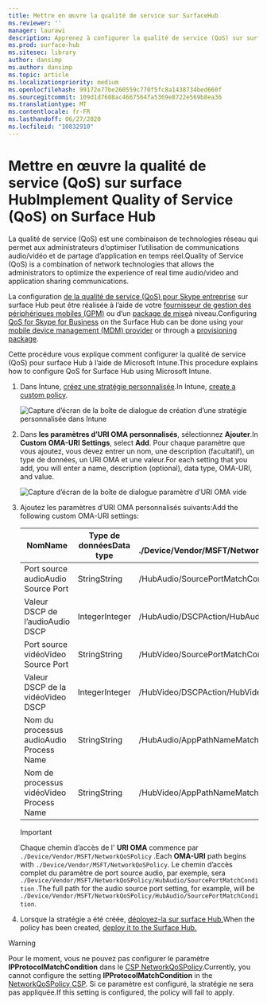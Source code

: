 ```yaml
---
title: Mettre en œuvre la qualité de service sur SurfaceHub
ms.reviewer: ''
manager: laurawi
description: Apprenez à configurer la qualité de service (QoS) sur surface Hub.
ms.prod: surface-hub
ms.sitesec: library
author: dansimp
ms.author: dansimp
ms.topic: article
ms.localizationpriority: medium
ms.openlocfilehash: 99172e77be260559c770f5fc8a1438734bed660f
ms.sourcegitcommit: 109d1d7608ac4667564fa5369e8722e569b8ea36
ms.translationtype: MT
ms.contentlocale: fr-FR
ms.lasthandoff: 06/27/2020
ms.locfileid: "10832910"
---
```

# <span data-ttu-id="fec71-103">Mettre en œuvre la qualité de service (QoS) sur surface Hub</span><span class="sxs-lookup"><span data-stu-id="fec71-103">Implement Quality of Service (QoS) on Surface Hub</span></span>

<span data-ttu-id="fec71-104">La qualité de service (QoS) est une combinaison de technologies réseau qui permet aux administrateurs d’optimiser l’utilisation de communications audio/vidéo et de partage d’application en temps réel.</span><span class="sxs-lookup"><span data-stu-id="fec71-104">Quality of Service (QoS) is a combination of network technologies that allows the administrators to optimize the experience of real time audio/video and application sharing communications.</span></span>
 
<span data-ttu-id="fec71-105">La configuration [de la qualité de service (QoS) pour Skype entreprise](https://docs.microsoft.com/windows/client-management/mdm/networkqospolicy-csp) sur surface Hub peut être réalisée à l’aide de votre [fournisseur de gestion des périphériques mobiles (GPM)](manage-settings-with-mdm-for-surface-hub.md) ou d’un [package de mise](provisioning-packages-for-surface-hub.md)à niveau.</span><span class="sxs-lookup"><span data-stu-id="fec71-105">Configuring [QoS for Skype for Business](https://docs.microsoft.com/windows/client-management/mdm/networkqospolicy-csp) on the Surface Hub can be done using your [mobile device management (MDM) provider](manage-settings-with-mdm-for-surface-hub.md) or through a [provisioning package](provisioning-packages-for-surface-hub.md).</span></span> 
 
 
<span data-ttu-id="fec71-106">Cette procédure vous explique comment configurer la qualité de service (QoS) pour surface Hub à l’aide de Microsoft Intune.</span><span class="sxs-lookup"><span data-stu-id="fec71-106">This procedure explains how to configure QoS for Surface Hub using Microsoft Intune.</span></span> 

1. <span data-ttu-id="fec71-107">Dans Intune, [créez une stratégie personnalisée](https://docs.microsoft.com/intune/custom-settings-configure).</span><span class="sxs-lookup"><span data-stu-id="fec71-107">In Intune, [create a custom policy](https://docs.microsoft.com/intune/custom-settings-configure).</span></span>

    ![Capture d’écran de la boîte de dialogue de création d’une stratégie personnalisée dans Intune](images/qos-create.png)

2. <span data-ttu-id="fec71-109">Dans **les paramètres d’URI OMA personnalisés**, sélectionnez **Ajouter**.</span><span class="sxs-lookup"><span data-stu-id="fec71-109">In **Custom OMA-URI Settings**, select **Add**.</span></span> <span data-ttu-id="fec71-110">Pour chaque paramètre que vous ajoutez, vous devez entrer un nom, une description (facultatif), un type de données, un URI OMA et une valeur.</span><span class="sxs-lookup"><span data-stu-id="fec71-110">For each setting that you add, you will enter a name, description (optional), data type, OMA-URI, and value.</span></span>

    ![Capture d’écran de la boîte de dialogue paramètre d’URI OMA vide](images/qos-setting.png)

3. <span data-ttu-id="fec71-112">Ajoutez les paramètres d’URI OMA personnalisés suivants:</span><span class="sxs-lookup"><span data-stu-id="fec71-112">Add the following custom OMA-URI settings:</span></span>

    <span data-ttu-id="fec71-113">Nom</span><span class="sxs-lookup"><span data-stu-id="fec71-113">Name</span></span> | <span data-ttu-id="fec71-114">Type de données</span><span class="sxs-lookup"><span data-stu-id="fec71-114">Data type</span></span> | <span data-ttu-id="fec71-115">OMA-URI</span><span class="sxs-lookup"><span data-stu-id="fec71-115">OMA-URI</span></span><br><span data-ttu-id="fec71-116">./Device/Vendor/MSFT/NetworkQoSPolicy</span><span class="sxs-lookup"><span data-stu-id="fec71-116">./Device/Vendor/MSFT/NetworkQoSPolicy</span></span> |  <span data-ttu-id="fec71-117">Valeur</span><span class="sxs-lookup"><span data-stu-id="fec71-117">Value</span></span>
    --- | --- | --- | ---
    <span data-ttu-id="fec71-118">Port source audio</span><span class="sxs-lookup"><span data-stu-id="fec71-118">Audio Source Port</span></span> | <span data-ttu-id="fec71-119">String</span><span class="sxs-lookup"><span data-stu-id="fec71-119">String</span></span> |  <span data-ttu-id="fec71-120">/HubAudio/SourcePortMatchCondition</span><span class="sxs-lookup"><span data-stu-id="fec71-120">/HubAudio/SourcePortMatchCondition</span></span>  |   <span data-ttu-id="fec71-121">Obtenez les valeurs de votre administrateur Skype</span><span class="sxs-lookup"><span data-stu-id="fec71-121">Get the values from your Skype administrator</span></span>
    <span data-ttu-id="fec71-122">Valeur DSCP de l’audio</span><span class="sxs-lookup"><span data-stu-id="fec71-122">Audio DSCP</span></span> | <span data-ttu-id="fec71-123">Integer</span><span class="sxs-lookup"><span data-stu-id="fec71-123">Integer</span></span> |  <span data-ttu-id="fec71-124">/HubAudio/DSCPAction</span><span class="sxs-lookup"><span data-stu-id="fec71-124">/HubAudio/DSCPAction</span></span>  |   <span data-ttu-id="fec71-125">46</span><span class="sxs-lookup"><span data-stu-id="fec71-125">46</span></span>
    <span data-ttu-id="fec71-126">Port source vidéo</span><span class="sxs-lookup"><span data-stu-id="fec71-126">Video Source Port</span></span> | <span data-ttu-id="fec71-127">String</span><span class="sxs-lookup"><span data-stu-id="fec71-127">String</span></span> |  <span data-ttu-id="fec71-128">/HubVideo/SourcePortMatchCondition</span><span class="sxs-lookup"><span data-stu-id="fec71-128">/HubVideo/SourcePortMatchCondition</span></span>   |  <span data-ttu-id="fec71-129">Obtenez les valeurs de votre administrateur Skype</span><span class="sxs-lookup"><span data-stu-id="fec71-129">Get the values from your Skype administrator</span></span>
    <span data-ttu-id="fec71-130">Valeur DSCP de la vidéo</span><span class="sxs-lookup"><span data-stu-id="fec71-130">Video DSCP</span></span> | <span data-ttu-id="fec71-131">Integer</span><span class="sxs-lookup"><span data-stu-id="fec71-131">Integer</span></span> |  <span data-ttu-id="fec71-132">/HubVideo/DSCPAction</span><span class="sxs-lookup"><span data-stu-id="fec71-132">/HubVideo/DSCPAction</span></span>   |   <span data-ttu-id="fec71-133">34</span><span class="sxs-lookup"><span data-stu-id="fec71-133">34</span></span>
    <span data-ttu-id="fec71-134">Nom du processus audio</span><span class="sxs-lookup"><span data-stu-id="fec71-134">Audio Process Name</span></span> | <span data-ttu-id="fec71-135">String</span><span class="sxs-lookup"><span data-stu-id="fec71-135">String</span></span> |  <span data-ttu-id="fec71-136">/HubAudio/AppPathNameMatchCondition</span><span class="sxs-lookup"><span data-stu-id="fec71-136">/HubAudio/AppPathNameMatchCondition</span></span>  |   <span data-ttu-id="fec71-137">Microsoft.PPISkype.Windows.exe</span><span class="sxs-lookup"><span data-stu-id="fec71-137">Microsoft.PPISkype.Windows.exe</span></span>
    <span data-ttu-id="fec71-138">Nom de processus vidéo</span><span class="sxs-lookup"><span data-stu-id="fec71-138">Video Process Name</span></span> | <span data-ttu-id="fec71-139">String</span><span class="sxs-lookup"><span data-stu-id="fec71-139">String</span></span> |  <span data-ttu-id="fec71-140">/HubVideo/AppPathNameMatchCondition</span><span class="sxs-lookup"><span data-stu-id="fec71-140">/HubVideo/AppPathNameMatchCondition</span></span>  |   <span data-ttu-id="fec71-141">Microsoft.PPISkype.Windows.exe</span><span class="sxs-lookup"><span data-stu-id="fec71-141">Microsoft.PPISkype.Windows.exe</span></span>

    >[!IMPORTANT]
    ><span data-ttu-id="fec71-142">Chaque chemin d’accès de l' **URI OMA** commence par `./Device/Vendor/MSFT/NetworkQoSPolicy` .</span><span class="sxs-lookup"><span data-stu-id="fec71-142">Each **OMA-URI** path begins with `./Device/Vendor/MSFT/NetworkQoSPolicy`.</span></span> <span data-ttu-id="fec71-143">Le chemin d’accès complet du paramètre de port source audio, par exemple, sera `./Device/Vendor/MSFT/NetworkQoSPolicy/HubAudio/SourcePortMatchCondition` .</span><span class="sxs-lookup"><span data-stu-id="fec71-143">The full path for the audio source port setting, for example, will be `./Device/Vendor/MSFT/NetworkQoSPolicy/HubAudio/SourcePortMatchCondition`.</span></span>




4. <span data-ttu-id="fec71-144">Lorsque la stratégie a été créée, [déployez-la sur surface Hub.](manage-settings-with-mdm-for-surface-hub.md#manage-surface-hub-settings-with-mdm)</span><span class="sxs-lookup"><span data-stu-id="fec71-144">When the policy has been created, [deploy it to the Surface Hub.](manage-settings-with-mdm-for-surface-hub.md#manage-surface-hub-settings-with-mdm)</span></span>


>[!WARNING]
><span data-ttu-id="fec71-145">Pour le moment, vous ne pouvez pas configurer le paramètre **IPProtocolMatchCondition** dans le [CSP NetworkQoSPolicy](https://docs.microsoft.com/windows/client-management/mdm/networkqospolicy-csp).</span><span class="sxs-lookup"><span data-stu-id="fec71-145">Currently, you cannot configure the setting **IPProtocolMatchCondition** in the [NetworkQoSPolicy CSP](https://docs.microsoft.com/windows/client-management/mdm/networkqospolicy-csp).</span></span> <span data-ttu-id="fec71-146">Si ce paramètre est configuré, la stratégie ne sera pas appliquée.</span><span class="sxs-lookup"><span data-stu-id="fec71-146">If this setting is configured, the policy will fail to apply.</span></span>
 
